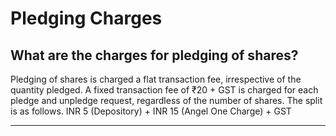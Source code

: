 # Pledging Charges

## What are the charges for pledging of shares?

Pledging of shares is charged a flat transaction fee, irrespective of the quantity pledged. A fixed transaction fee of ₹20 + GST is charged for each pledge and unpledge request, regardless of the number of shares. The split is as follows.
INR 5 (Depository) + INR 15 (Angel One Charge) + GST

---

